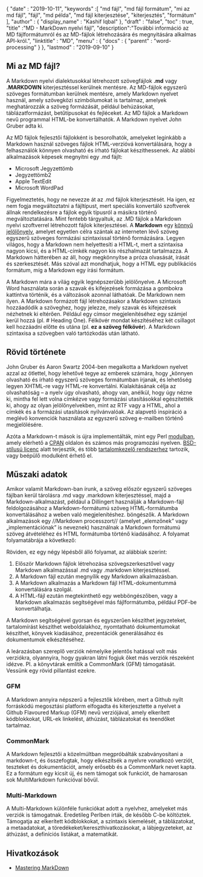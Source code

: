 {
  "date" : "2019-10-11",
  "keywords" :[ "md fájl", "md fájl formátum", "mi az md fájl", "fájl", "md példa", "md fájl kiterjesztése", "kiterjesztés", "formátum" ],
  "author" : {
    "display_name" : "Kashif Iqbal"
},
  "draft" : "false",
  "toc" : true,
  "title" :"MD - MarkDown nyelvi fájl",
  "description":"További információ az MD fájlformátumról és az MD-fájlok létrehozására és megnyitására alkalmas API-król.",
  "linktitle" : "MD",
  "menu" : {
    "docs" : {
      "parent" : "word-processing"
}
},
  "lastmod" : "2019-09-10"
}

## Mi az MD fájl?

A Markdown nyelvi dialektusokkal létrehozott szövegfájlok **.md** vagy **.MARKDOWN** kiterjesztéssel kerülnek mentésre. Az MD-fájlok egyszerű szöveges formátumban kerülnek mentésre, amely Markdown nyelvet használ, amely szövegközi szimbólumokat is tartalmaz, amelyek meghatározzák a szöveg formázását, például behúzásokat, táblázatformázást, betűtípusokat és fejléceket. Az MD fájlok a Markdown nevű programmal HTML-be konvertálhatók. A Markdown nyelvet John Gruber adta ki.

Az MD fájlok fejlesztői fájlokként is besorolhatók, amelyeket leginkább a Markdown használ szöveges fájlok HTML-verzióvá konvertálására, hogy a felhasználók könnyen olvasható és írható fájlokat készíthessenek. Az alábbi alkalmazások képesek megnyitni egy .md fájlt:

* Microsoft Jegyzettömb
* Jegyzettömb2
* Apple TextEdit
* Microsoft WordPad

Figyelmeztetés, hogy ne nevezze át az .md fájlok kiterjesztését. Ha igen, ez nem fogja megváltoztatni a fájltípust, mert speciális konvertáló szoftverek állnak rendelkezésre a fájlok egyik típusról a másikra történő megváltoztatására. Mint fentebb tárgyaltuk, az .MD fájlok a Markdown nyelvi szoftverrel létrehozott fájlok kiterjesztései. A **Markdown** egy [könnyű jelölőnyelv](https://en.wikipedia.org/wiki/Lightweight_markup_language), amelyet egyetlen célra szántak az interneten lévő szöveg egyszerű szöveges formázási szintaxissal történő formázására. Legyen világos, hogy a Markdown nem helyettesíti a HTML-t, mert a szintaxisa nagyon kicsi, és a HTML-címkék nagyon kis részhalmazát tartalmazza. A Markdown hátterében az áll, hogy megkönnyítse a próza olvasását, írását és szerkesztését. Más szóval azt mondhatjuk, hogy a HTML egy publikációs formátum, míg a Markdown egy írási formátum.

A Markdown mára a világ egyik legnépszerűbb jelölőnyelve. A Microsoft Word használata során a szavak és kifejezések formázása a gombokra kattintva történik, és a változások azonnal láthatóak. De Markdown nem ilyen. A Markdown formázott fájl létrehozásakor a Markdown szintaxis hozzáadódik a szöveghez, hogy jelezze, mely szavak és kifejezések nézhetnek ki eltérően. Például egy címsor megjelenítéséhez egy számjel kerül hozzá (pl. # Heading One). Félkövér mondat készítéséhez két csillagot kell hozzáadni előtte és utána (pl. **ez a szöveg félkövér**). A Markdown szintaxisa a szövegben való tartózkodás után látható.

## Rövid története

John Gruber és Aaron Swartz 2004-ben megalkotta a Markdown nyelvet azzal az ötlettel, hogy lehetővé tegye az emberek számára, hogy „könnyen olvasható és írható egyszerű szöveges formátumban írjanak, és lehetőség legyen XHTML-re vagy HTML-re konvertálni. Kialakításának célja az olvashatóság – a nyelv úgy olvasható, ahogy van, anélkül, hogy úgy nézne ki, mintha fel lett volna címkézve vagy formázási utasításokkal egészítették ki, ahogy az olyan jelölőnyelvekben, mint az RTF vagy a HTML, ahol a címkék és a formázási utasítások nyilvánvalóak. Az alapvető inspiráció a meglévő konvenciók használata az egyszerű szöveg e-mailben történő megjelölésére.

Azóta a Markdown-t mások is újra implementálták, mint egy Perl [modulban](https://en.wikipedia.org/wiki/Modular_programming), amely elérhető a [CPAN](https://en.wikipedia.org/wiki/CPAN) oldalon és számos más programozási nyelven. [BSD-stílusú licenc](https://en.wikipedia.org/wiki/BSD_license) alatt terjesztik, és több [tartalomkezelő rendszerhez](https://en.wikipedia.org/wiki/Content_management_system) tartozik, vagy beépülő modulként érhető el.

## Műszaki adatok

Amikor valamit Markdown-ban írunk, a szöveg először egyszerű szöveges fájlban kerül tárolásra .md vagy .markdown kiterjesztéssel, majd a Markdown-alkalmazást, például a Dillingert használják a Markdown-fájl feldolgozásához a Markdown-formátumú szöveg HTML-formátumba konvertálásához a weben való megjelenítéshez. böngészők. A Markdown alkalmazások egy //Markdown processzort// (amelyet „elemzőnek” vagy „implementációnak” is neveznek) használnak a Markdown formátumú szöveg átvételéhez és HTML formátumba történő kiadásához. A folyamat folyamatábrája a következő:

Röviden, ez egy négy lépésből álló folyamat, az alábbiak szerint:

1. Először Markdown fájlok létrehozása szövegszerkesztővel vagy Markdown alkalmazással .md vagy .markdown kiterjesztéssel.
1. A Markdown fájl ezután megnyílik egy Markdown alkalmazásban.
1. A Markdown alkalmazás a Markdown fájl HTML-dokumentummá konvertálására szolgál.
1. A HTML-fájl ezután megtekinthető egy webböngészőben, vagy a Markdown alkalmazás segítségével más fájlformátumba, például PDF-be konvertálhatja.

A Markdown segítségével gyorsan és egyszerűen készíthet jegyzeteket, tartalomírást készíthet weboldalakhoz, nyomtatható dokumentumokat készíthet, könyvek kiadásához, prezentációk generálásához és dokumentumok elkészítéséhez.

A leárazásban szereplő verziók némelyike jelentős hatással volt más verziókra, olyannyira, hogy gyakran látni fogjuk őket más verziók részeként idézve. Pl. a könyvtárak említik a CommonMark (GFM) támogatását. Vessünk egy rövid pillantást ezekre.

### GFM
A Markdown annyira népszerű a fejlesztők körében, mert a Github nyílt forráskódú megosztási platform elfogadta és kiterjesztette a nyelvet a Github Flavoured Markup (GFM) nevű verziójával, amely elkerített kódblokkokat, URL-ek linkelést, áthúzást, táblázatokat és teendőket tartalmaz.

### CommonMark
A Markdown fejlesztői a közelmúltban megpróbálták szabványosítani a markdown-t, és összefogtak, hogy elkészítsék a nyelvre vonatkozó verziót, teszteket és dokumentációt, amely erősebb és a CommonMark nevet kapta. Ez a formátum egy kicsit új, és nem támogat sok funkciót, de hamarosan sok MultiMarkdown funkcióval bővül.

### Multi-Markdown
A Multi-Markdown különféle funkciókat adott a nyelvhez, amelyeket más verziók is támogatnak. Eredetileg Perlben írták, de később C-be költöztek. Támogatja az elkerített kódblokkokat, a szintaxis kiemelését, a táblázatokat, a metaadatokat, a töredékeket/kereszthivatkozásokat, a lábjegyzeteket, az áthúzást, a definíciós listákat, a matematikát.

## Hivatkozások

* [Mastering MarkDown](https://docs.github.com/en/get-started/writing-on-github/getting-started-with-writing-and-formatting-on-github/basic-writing-and-formatting-syntax)

